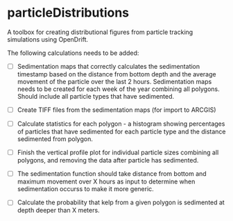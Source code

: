 # particleDistributions
A toolbox for creating distributional figures from particle tracking simulations using OpenDrift.

The following calculations needs to be added:

- [ ] Sedimentation maps that correctly calculates the sedimentation timestamp based on the distance from bottom depth and the average movement of the particle over the last 2 hours. Sedimentation maps needs to be created for each week of the year combining all polygons. Should include all particle types that have sedimented.

- [ ] Create TIFF files from the sedimentation maps (for import to ARCGIS)

- [ ] Calculate statistics for each polygon - a histogram showing percentages of particles that have sedimented for each particle type and the distance sedimented from polygon.

- [ ] Finish the vertical profile plot for individual particle sizes combining all polygons, and removing the data after particle has sedimented.

- [ ] The sedimentation function should take distance from bottom and maximum movement over X hours as input to determine when sedimentation occurss to make it more generic.

- [ ] Calculate the probability that kelp from a given polygon is sedimented at depth deeper than X meters.


